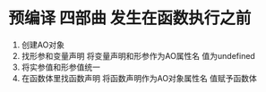 # 预编译 四部曲 发生在函数执行之前
1. 创建AO对象
2. 找形参和变量声明 将变量声明和形参作为AO属性名 值为undefined
3. 将实参值和形参值统一
4. 在函数体里找函数声明 将函数声明作为AO对象属性名 值赋予函数体
